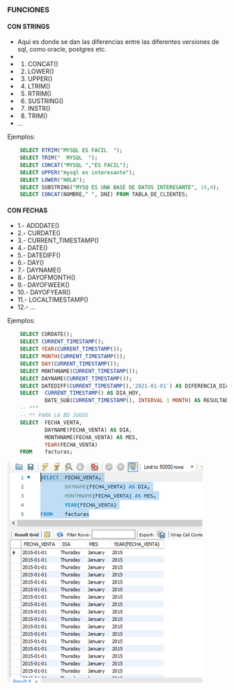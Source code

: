 ### FUNCIONES

#### CON STRINGS

- Aqui es donde se dan las diferencias entre las diferentes versiones de sql, como oracle, postgres etc.
-
- 1. CONCAT()
- 2. LOWER()
- 3. UPPER()
- 4. LTRIM()
- 5. RTRIM()
- 6. SUSTRING()
- 7. INSTR()
- 8. TRIM()   
- ...

Ejemplos:

```sql
    SELECT RTRIM("MYSQL ES FACIL  ");
    SELECT TRIM("  MYSQL  ");
    SELECT CONCAT("MYSQL ","ES FACIL");
    SELECT UPPER("mysql es interesante");
    SELECT LOWER("HOLA");
    SELECT SUBSTRING("MYSQ ES UNA BASE DE DATOS INTERESANTE", 14,4);
    SELECT CONCAT(NOMBRE," ", DNI) FROM TABLA_DE_CLIENTES;
```

#### CON FECHAS

- 1.- ADDDATE()
- 2.- CURDATE()
- 3.- CURRENT_TIMESTAMP()
- 4.- DATE()
- 5.- DATEDIFF()
- 6.- DAY()
- 7.- DAYNAME()
- 8.- DAYOFMONTH()
- 9.- DAYOFWEEK()
- 10.- DAYOFYEAR()
- 11.- LOCALTIMESTAMP()
- 12.- ...

Ejemplos:

```sql
    SELECT CURDATE();
    SELECT CURRENT_TIMESTAMP();
    SELECT YEAR(CURRENT_TIMESTAMP());
    SELECT MONTH(CURRENT_TIMESTAMP());
    SELECT DAY(CURRENT_TIMESTAMP());
    SELECT MONTHNAME(CURRENT_TIMESTAMP());
    SELECT DAYNAME(CURRENT_TIMESTAMP());
    SELECT DATEDIFF(CURRENT_TIMESTAMP(),'2021-01-01') AS DIFERENCIA_DIAS;
    SELECT  CURRENT_TIMESTAMP() AS DIA_HOY,
            DATE_SUB(CURRENT_TIMESTAMP(), INTERVAL 1 MONTH) AS RESULTADO;
    -- ***
    -- ** PARA LA BD JUGOS
    SELECT	FECHA_VENTA,
		    DAYNAME(FECHA_VENTA) AS DIA,
            MONTHNAME(FECHA_VENTA) AS MES,
            YEAR(FECHA_VENTA)
    FROM	facturas;

```

![Fechas ejemplo 1](/imagenes/fechas_ejemplo_1.png)

